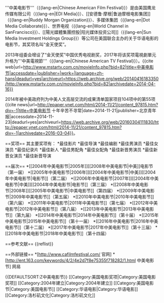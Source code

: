 '''中美电影节'''（{{lang-en|Chinese American Film Festival}}）是由美国鹰龙传媒有限公司（{{lang-en|EDI Media}}）、[[安德鲁·摩根|鲁迪摩根电影集团]]（{{lang-en|Ruddy Morgan Organization}}）、多媒体集团（{{lang-en|Dot Media Collaborate}}）、世界电视（{{lang-en|World Channel in SanFrancisco}}）、[[陽光媒體集團控股|阳光媒体投资公司]]（{{lang-en|Sun Media Investment Holdings Group}}）等公司在美国联合主办的关于华语电影的电影节，其奖项名叫“金天使奖”。

2013年组委会增设了“金天使奖”中国优秀电视剧奖，2017年将该奖项電視劇單元升格为'''中美電視節'''（{{lang-en|Chinese American TV Festival}}）。<ref>{{cite web|url=http://www.mstartv.com.cn/movieInfo.php?bid=82|title=中美电影节|accessdate=|publisher=|work=|language=zh-hans|deadurl=yes|archiveurl=https://web.archive.org/web/20140416183350/http://www.mstartv.com.cn/movieInfo.php?bid=82|archivedate=2014-04-16}}</ref>

2014年被中美政府列为中美人文高层交流的成果清单国家项目104项中的第55项<ref>{{cite news|url=http://epaper.ynet.com/html/2014-11/21/content_97815.htm?div=-1|title=中美电影节 十年辛苦不寻常|date=2014-11-21|publisher=北京青年报|accessdate=2014-11-23|deadurl=yes|archiveurl=https://web.archive.org/web/20160304111830/http://epaper.ynet.com/html/2014-11/21/content_97815.htm?div=-1|archivedate=2016-03-04}}</ref>。

==奖项==
其主要奖项有：
*最佳影片
*最佳导演
*最佳编剧
*最佳男演员
*最佳女演员
*最佳纪录片
*最佳新人
*最佳男配角
*最佳女配角
*最佳新晋男演员
*最佳新晋女演员
*最佳新晋导演

==届次==
*[[2004年中美电影节|2005年]][[2008年中美电影节|中美]]电影节（第一届）
*[[2005年中美电影节|2006年]][[2004年中美电影节|中美]][[2004年中美电影节|电影节]]（第二届）
*[[2006年中美电影节|2007年]][[2004年中美电影节|中美]][[2004年中美电影节|电影节]]（第三届）
*[[2008年中美电影节|2008年]][[2005年中美电影节|中美电影节]]（第四届）
*[[2009年中美电影节|2009年中美电影节]]（第五届）
*[[2010年中美电影节|2010年中美电影节]]（第六届）
*[[2011年中美电影节|2011年中美电影节]]（第七届）
*[[2012年中美电影节|2012年中美电影节]]（第八届）
*[[2013年中美电影节|2013年中美电影节]]（第九届）
*[[2014年中美电影节|2014年中美电影节]]（第十届）
*[[2015年中美电影节|2015年中美电影节]]（第十一届）
*[[2016年中美电影节|2016年中美电影节]]（第十二届）
*[[2017年中美电影节|2017年中美电影节]]（第十三届）
*[[2018年中美电影节|2018年中美电影节]]（第十四届）

==参考文献==
{{reflist}}

==外部链接==
*[http://www.cafilmfestival.com/ 官网]
*[http://ent.163.com/keywords/4/2/4e2d7f8e75355f718282/1.html 中美电影节] 网易

{{DEFAULTSORT:Z中美电影节}}
[[Category:美国电影奖项|Category:美国电影奖项]]
[[Category:2004年建立|Category:2004年建立]]
[[Category:美国电影节|Category:美国电影节]]
[[Category:华语电影|Category:华语电影]]
[[Category:洛杉矶文化|Category:洛杉矶文化]]